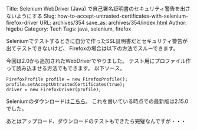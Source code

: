 Title: Selenium WebDriver (Java) で自己署名証明書のセキュリティ警告を出さないようにする
Slug: how-to-accept-untrasted-certificates-with-selenium-firefox-driver
URL: archives/354
save_as: archives/354/index.html
Author: higebu
Category: Tech
Tags: java, selenium, firefox

Seleniumでテストするときに自分で作ったSSL証明書だとセキュリティ警告が出てテストできないけど、
Firefoxの場合は以下の方法でスルーできます。

今回は2.0から追加されたWebDriverでやりました。
テスト用にプロファイル作って読み込ませる方法でもできます。
以下ソース。

```
FirefoxProfile profile = new FirefoxProfile();
profile.setAcceptUntrustedCertificates(true);
driver = new FirefoxDriver(profile);
```

Seleniumのダウンロードは[こちら](http://seleniumhq.org/download/ "Selenium Downloads")。
これを書いている時点での最新版は2.15.0でした。

あとはアップロード、ダウンロードのテストもできたら完璧なんですが・・・

